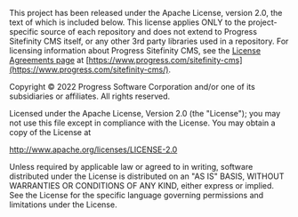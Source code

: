 This project has been released under the Apache License, version 2.0, the text of which is included below. This license applies ONLY to the project-specific source of each repository and does not extend to Progress Sitefinity CMS itself, or any other 3rd party libraries used in a repository. For licensing information about Progress Sitefinity CMS, see the [License Agreements page](https://www.progress.com/legal/license-agreements/sitefinity/license-agreement) at [https://www.progress.com/sitefinity-cms](https://www.progress.com/sitefinity-cms/).

Copyright © 2022 Progress Software Corporation and/or one of its subsidiaries or affiliates. All rights reserved.

Licensed under the Apache License, Version 2.0 (the "License"); you may not use this file except in compliance with the License. You may obtain a copy of the License at

http://www.apache.org/licenses/LICENSE-2.0

Unless required by applicable law or agreed to in writing, software distributed under the License is distributed on an "AS IS" BASIS, WITHOUT WARRANTIES OR CONDITIONS OF ANY KIND, either express or implied. See the License for the specific language governing permissions and limitations under the License.

